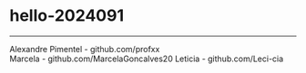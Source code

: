 # hello-2024091
------------------
Alexandre Pimentel - github.com/profxx
<br>
Marcela - github.com/MarcelaGoncalves20
Leticia - github.com/Leci-cia
